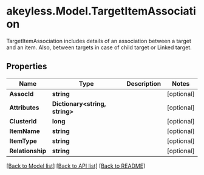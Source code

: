 # akeyless.Model.TargetItemAssociation
TargetItemAssociation includes details of an association between a target and an item. Also, between targets in case of child target or Linked target.

## Properties

Name | Type | Description | Notes
------------ | ------------- | ------------- | -------------
**AssocId** | **string** |  | [optional] 
**Attributes** | **Dictionary&lt;string, string&gt;** |  | [optional] 
**ClusterId** | **long** |  | [optional] 
**ItemName** | **string** |  | [optional] 
**ItemType** | **string** |  | [optional] 
**Relationship** | **string** |  | [optional] 

[[Back to Model list]](../README.md#documentation-for-models) [[Back to API list]](../README.md#documentation-for-api-endpoints) [[Back to README]](../README.md)

